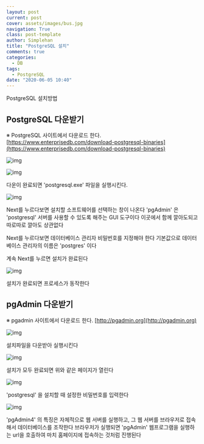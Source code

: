 ```yaml
---
layout: post
current: post
cover: assets/images/bus.jpg
navigation: True
class: post-template
author: Simplehan
title: "PostgreSQL 설치"
comments: true
categories:
  - DB
tags:
  - PostgreSQL
date: "2020-06-05 10:40"
---
```


PostgreSQL 설치방법


## PostgreSQL 다운받기


※ PostgreSQL 사이트에서 다운로드 한다.
[https://www.enterprisedb.com/download-postgresql-binaries](https://www.enterprisedb.com/download-postgresql-binaries)


![img](\assets\images\database\postgresql/postgresql_img03.png)

![img](\assets\images\database\postgresql/postgresql_img04.png)

다운이 완료되면 'postgresql.exe' 파일을 실행시킨다.


![img](\assets\images\database\postgresql/postgresql_img05.png)

Next를 누르다보면 설치할 소프트웨어를 선택하는 창이 나온다
'pgAdmin' 은 'postgresql' 서버를 사용할 수 있도록 해주는 GUI 도구이다
이곳에서 함께 깔아도되고 따로따로 깔아도 상관없다


Next를 누르다보면 데이터베이스 관리자 비밀번호를 지정해야 한다
기본값으로 데이터베이스 관리자의 이름은 'postgres' 이다


계속 Next를 누르면 설치가 완료된다


![img](\assets\images\database\postgresql/postgresql_img06.png)

설치가 완료되면 프로세스가 동작한다




## pgAdmin 다운받기



※ pgadmin 사이트에서 다운로드 한다.
[http://pgadmin.org](http://pgadmin.org)


![img](\assets\images\database\postgresql/postgresql_img08.png)

설치파일을 다운받아 실행시킨다


![img](\assets\images\database\postgresql/postgresql_img09.png)

설치가 모두 완료되면 위와 같은 페이지가 열린다


![img](\assets\images\database\postgresql/postgresql_img10.png)

'postgresql' 을 설치할 때 설정한 비밀번호를 입력한다


![img](\assets\images\database\postgresql/postgresql_img11.png)

'pgAdmin4' 의 특징은 자체적으로 웹 서버를 실행하고, 그 웹 서버를 브라우저로 접속해서 데이터베이스를 조작한다
브라우저가 실행되면 'pgAdmin' 웹프로그램을 실행하는 url을 호출하여 마치 홈페이지에 접속하는 것처럼 진행된다
